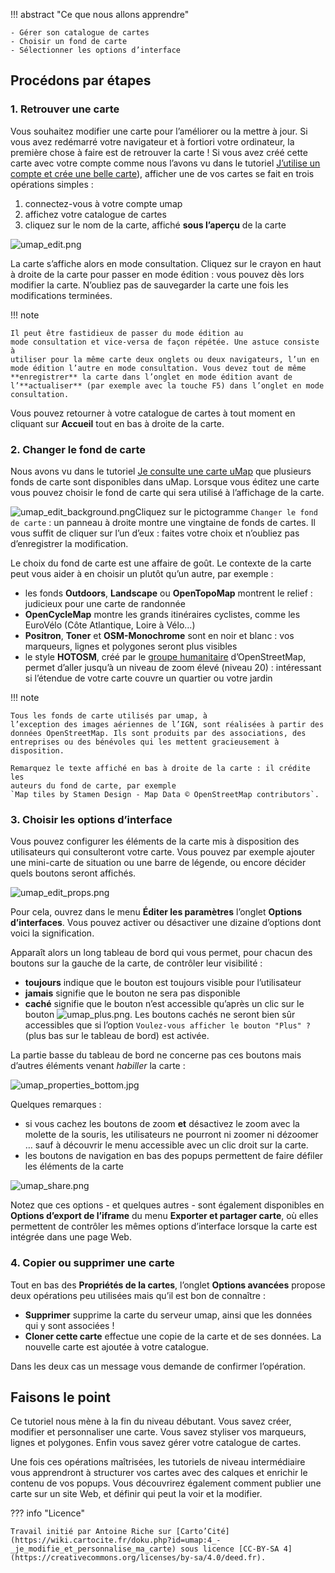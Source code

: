 !!! abstract "Ce que nous allons apprendre"

    - Gérer son catalogue de cartes
    - Choisir un fond de carte
    - Sélectionner les options d’interface

## Procédons par étapes

### 1. Retrouver une carte

Vous souhaitez modifier une carte pour l’améliorer ou la mettre à jour.
Si vous avez redémarré votre navigateur et à fortiori votre ordinateur,
la première chose à faire est de retrouver la carte ! Si vous avez créé
cette carte avec votre compte comme nous l’avons vu dans le tutoriel
[J’utilise un compte et crée une belle carte](3-create-account.md)), afficher
une de vos cartes se fait en trois opérations simples :

1.  connectez-vous à votre compte umap
2.  affichez votre catalogue de cartes
3.  cliquez sur le nom de la carte, affiché **sous l’aperçu** de la
    carte

![umap_edit.png](../static/tutoriels/4-je-modifie-et-personnalise-ma-carte/umap_edit.png)

La carte s’affiche alors en mode
consultation. Cliquez sur le crayon en haut à droite de la carte pour
passer en mode édition : vous pouvez dès lors modifier la carte.
N’oubliez pas de sauvegarder la carte une fois les modifications
terminées.

!!! note

    Il peut être fastidieux de passer du mode édition au
    mode consultation et vice-versa de façon répétée. Une astuce consiste à
    utiliser pour la même carte deux onglets ou deux navigateurs, l’un en
    mode édition l’autre en mode consultation. Vous devez tout de même
    **enregistrer** la carte dans l’onglet en mode édition avant de
    l’**actualiser** (par exemple avec la touche F5) dans l’onglet en mode
    consultation.

Vous pouvez retourner à votre catalogue de cartes à tout moment en
cliquant sur **Accueil** tout en bas à droite de la carte.

### 2. Changer le fond de carte

Nous avons vu dans le tutoriel [Je consulte une carte uMap](1-browsing-a-map.md)
que plusieurs fonds de carte
sont disponibles dans uMap. Lorsque vous éditez une carte vous pouvez
choisir le fond de carte qui sera utilisé à l’affichage de la carte.

![umap_edit_background.png](../static/tutoriels/4-je-modifie-et-personnalise-ma-carte/umap_edit_background.png)Cliquez sur
le pictogramme `Changer le fond de carte` : un panneau à droite montre
une vingtaine de fonds de cartes. Il vous suffit de cliquer sur l’un
d’eux : faites votre choix et n’oubliez pas d’enregistrer la
modification.

Le choix du fond de carte est une affaire de goût. Le contexte de la
carte peut vous aider à en choisir un plutôt qu’un autre, par exemple :

-   les fonds **Outdoors**, **Landscape** ou **OpenTopoMap** montrent le
    relief : judicieux pour une carte de randonnée
-   **OpenCycleMap** montre les grands itinéraires cyclistes, comme les
    EuroVélo (Côte Atlantique, Loire à Vélo...)
-   **Positron**, **Toner** et **OSM-Monochrome** sont en noir et blanc
    : vos marqueurs, lignes et polygones seront plus visibles
-   le style **HOTOSM**, créé par le [groupe
    humanitaire](http://wiki.openstreetmap.org/wiki/FR:Humanitarian_OSM_Team)
    d’OpenStreetMap, permet d’aller jusqu’à un niveau de zoom élevé
    (niveau 20) : intéressant si l’étendue de votre carte couvre un
    quartier ou votre jardin

!!! note

    Tous les fonds de carte utilisés par umap, à
    l’exception des images aériennes de l’IGN, sont réalisées à partir des
    données OpenStreetMap. Ils sont produits par des associations, des
    entreprises ou des bénévoles qui les mettent gracieusement à
    disposition.

    Remarquez le texte affiché en bas à droite de la carte : il crédite les
    auteurs du fond de carte, par exemple
    `Map tiles by Stamen Design - Map Data © OpenStreetMap contributors`.


### 3. Choisir les options d’interface

Vous pouvez configurer les éléments de la carte mis à disposition des
utilisateurs qui consulteront votre carte. Vous pouvez par exemple
ajouter une mini-carte de situation ou une barre de légende, ou encore
décider quels boutons seront affichés.

![umap_edit_props.png](../static/tutoriels/4-je-modifie-et-personnalise-ma-carte/umap_edit_props.png)

Pour cela, ouvrez dans
le menu **Éditer les paramètres** l’onglet **Options d’interfaces**.
Vous pouvez activer ou désactiver une dizaine d’options dont voici la
signification.

Apparaît alors un long tableau de bord qui vous permet, pour chacun des
boutons sur la gauche de la carte, de contrôler leur visibilité :

-   **toujours** indique que le bouton est toujours visible pour
    l’utilisateur
-   **jamais** signifie que le bouton ne sera pas disponible
-   **caché** signifie que le bouton n’est accessible qu’après un clic
    sur le bouton ![umap_plus.png](../static/tutoriels/4-je-modifie-et-personnalise-ma-carte/umap_plus.png). Les boutons
    cachés ne seront bien sûr accessibles que si l’option
    `Voulez-vous afficher le bouton "Plus" ?` (plus bas sur le tableau
    de bord) est activée.

La partie basse du tableau de bord ne concerne pas ces boutons mais
d’autres éléments venant *habiller* la carte :

![umap_properties_bottom.jpg](../static/tutoriels/4-je-modifie-et-personnalise-ma-carte/umap_properties_bottom.jpg)

Quelques remarques :

-   si vous cachez les boutons de zoom **et** désactivez le zoom avec la
    molette de la souris, les utilisateurs ne pourront ni zoomer ni
    dézoomer … sauf à découvrir le menu accessible avec un clic droit
    sur la carte.
-   les boutons de navigation en bas des popups permettent de faire
    défiler les éléments de la carte

![umap_share.png](../static/tutoriels/4-je-modifie-et-personnalise-ma-carte/umap_share.png)

Notez que ces
options - et quelques autres - sont également disponibles en **Options
d’export de l’iframe** du menu **Exporter et partager carte**, où elles
permettent de contrôler les mêmes options d’interface lorsque la carte
est intégrée dans une page Web.

### 4. Copier ou supprimer une carte

Tout en bas des **Propriétés de la cartes**, l’onglet **Options
avancées** propose deux opérations peu utilisées mais qu’il est bon de
connaître :

-   **Supprimer** supprime la carte du serveur umap, ainsi que les
    données qui y sont associées !
-   **Cloner cette carte** effectue une copie de la carte et de ses
    données. La nouvelle carte est ajoutée à votre catalogue.

Dans les deux cas un message vous demande de confirmer l’opération.

## Faisons le point

Ce tutoriel nous mène à la fin du niveau débutant. Vous savez créer,
modifier et personnaliser une carte. Vous savez styliser vos marqueurs,
lignes et polygones. Enfin vous savez gérer votre catalogue de cartes.

Une fois ces opérations maîtrisées, les tutoriels de niveau
intermédiaire vous apprendront à structurer vos cartes avec des calques
et enrichir le contenu de vos popups. Vous découvrirez également comment
publier une carte sur un site Web, et définir qui peut la voir et la
modifier.

??? info "Licence"

    Travail initié par Antoine Riche sur [Carto’Cité](https://wiki.cartocite.fr/doku.php?id=umap:4_-_je_modifie_et_personnalise_ma_carte) sous licence [CC-BY-SA 4](https://creativecommons.org/licenses/by-sa/4.0/deed.fr).

